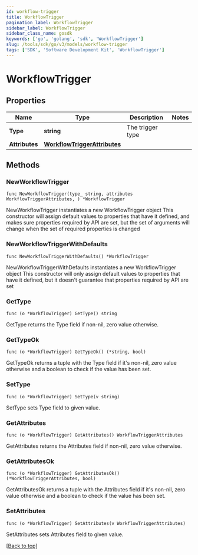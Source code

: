 ```yaml
---
id: workflow-trigger
title: WorkflowTrigger
pagination_label: WorkflowTrigger
sidebar_label: WorkflowTrigger
sidebar_class_name: gosdk
keywords: ['go', 'golang', 'sdk', 'WorkflowTrigger'] 
slug: /tools/sdk/go/v3/models/workflow-trigger
tags: ['SDK', 'Software Development Kit', 'WorkflowTrigger']
---
```


# WorkflowTrigger

## Properties

Name | Type | Description | Notes
------------ | ------------- | ------------- | -------------
**Type** | **string** | The trigger type | 
**Attributes** | [**WorkflowTriggerAttributes**](WorkflowTriggerAttributes) |  | 

## Methods

### NewWorkflowTrigger

`func NewWorkflowTrigger(type_ string, attributes WorkflowTriggerAttributes, ) *WorkflowTrigger`

NewWorkflowTrigger instantiates a new WorkflowTrigger object
This constructor will assign default values to properties that have it defined,
and makes sure properties required by API are set, but the set of arguments
will change when the set of required properties is changed

### NewWorkflowTriggerWithDefaults

`func NewWorkflowTriggerWithDefaults() *WorkflowTrigger`

NewWorkflowTriggerWithDefaults instantiates a new WorkflowTrigger object
This constructor will only assign default values to properties that have it defined,
but it doesn't guarantee that properties required by API are set

### GetType

`func (o *WorkflowTrigger) GetType() string`

GetType returns the Type field if non-nil, zero value otherwise.

### GetTypeOk

`func (o *WorkflowTrigger) GetTypeOk() (*string, bool)`

GetTypeOk returns a tuple with the Type field if it's non-nil, zero value otherwise
and a boolean to check if the value has been set.

### SetType

`func (o *WorkflowTrigger) SetType(v string)`

SetType sets Type field to given value.


### GetAttributes

`func (o *WorkflowTrigger) GetAttributes() WorkflowTriggerAttributes`

GetAttributes returns the Attributes field if non-nil, zero value otherwise.

### GetAttributesOk

`func (o *WorkflowTrigger) GetAttributesOk() (*WorkflowTriggerAttributes, bool)`

GetAttributesOk returns a tuple with the Attributes field if it's non-nil, zero value otherwise
and a boolean to check if the value has been set.

### SetAttributes

`func (o *WorkflowTrigger) SetAttributes(v WorkflowTriggerAttributes)`

SetAttributes sets Attributes field to given value.



[[Back to top]](#) 


